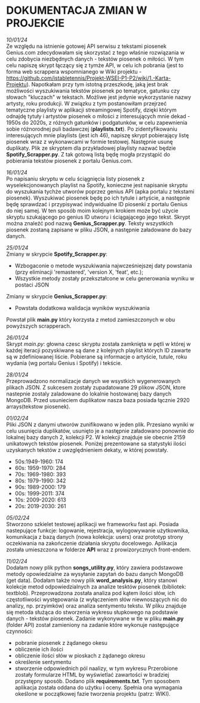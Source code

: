 
# DOKUMENTACJA ZMIAN W PROJEKCIE

*10/01/24*\
Ze względu na istnienie gotowej API serwisu z tekstami piosenek Genius.com zdecydowałam się skorzystać z tego właśnie rozwiązania w celu zdobycia niezbędnych danych - tekstów piosenek o miłości. W tym celu napiszę skrypt łączący się z tymże API, w celu ich pobrania (jest to forma web scrappera wspomnianego w Wiki projektu - https://github.com/istabletennis/Projekt-WSEI-P1-P2/wiki/1.-Karta-Projektu). Napotkałam przy tym istotną przeszkodę, jaką jest brak możliwości wyszukiwania tekstów piosenek po tematyce, gatunku czy słowach "kluczach" w tekstach. Możliwe jest jedynie wykorzystanie nazwy artysty, roku produkcji. W związku z tym postanowiłam przejrzeć tematyczne playlisty w aplikacji streamingowej Spotify, dzięki którym odnajdę tytuły i artystów piosenek o miłości z interesujących mnie dekad - 1950s do 2020s, z różnych gatunków i podgatunków, w celu zapewnienia sobie różnorodnej puli badawczej (**playlists.txt**).
Po zidentyfikowaniu interesujących mnie playlists (jest ich 46), napiszę skrypt pobierający listę piosenek wraz z wykonawcami w formie testowej. Następnie usunę duplikaty. Plik ze skryptem dla przykładowej playlisty nazwać będzie **Spotify_Scrapper.py**.
Z tak gotową listą będę mogła przystąpić do pobierania tekstów piosenek z portalu Genius.com.


*16/01/24*\
Po napisaniu skryptu w celu ściągnięcia listy piosenek z wyselekcjonowanych playlist na Spotify, konieczne jest napisanie skryptu do wyszukania tychże utworów poprzez genius API (apka portalu z tekstami piosenek). Wyszukiwać piosenek będę po ich tytule i artyście, a następnie będę sprawdzać i przypisywać indywidualne ID piosenki z portalu Genius do niej samej. W ten sposób moim kolejnym krokiem może być użycie skryptu szukającego po genius ID utworu i ściągającego jego tekst.
Skrypt można znaleźć pod nazwą **Genius_Scrapper.py**.
Teksty wszystkich piosenek zostaną zapisane w pliku JSON, a następnie załadowane do bazy danych.

*25/01/24*\
Zmiany w skrypcie **Spotify_Scrapper.py**:
* Wzbogaconie o metode wyszukiwania najwcześniejszej daty powstania (przy eliminacji 'remastered', 'version X, 'feat', etc.); 
* Wszystkie metody zostały przekształcone w celu generowania wyniku w postaci JSON

Zmiany w skrypcie **Genius_Scrapper.py**:
* Powstała dodatkowa walidacja wyników wyszukiwania
 
Powstał plik **main.py** który korzysta z metod zamieszczonych w obu powyższych scrapperach.

*26/01/24*\
Skrypt *main.py*: głowna czesc skryptu została zamknięta w pętli w której w każdej iteracji pozyskiwane są dane z kolejnych playlist których ID zawarte są w zdefiniowanej liście. Pobierane są informacje o artyście, tutule, roku wydania (wg portalu Genius i Spotify) i tekście.

*28/01/24*\
Przeprowadzono normalizacje danych we wsystkich wygenerowanych plikach JSON. Z sukcesem zostały zupadatowane 29 plikow  JSON, ktore nastepnie zostaly zaladowane do lokalnie hostowanej bazy danych MongoDB. Przed usunieciem duplikatow nasza baza posiada łącznie 2920 arrays(tekstow piosenek).

*01/02/24*\
Pliki JSON z danymi utworów zunifikowano w jeden plik. Przesiano wyniki w celu usunięcia duplikatów, usunięto je a następnie załadowano ponownie do lokalnej bazy danych 2, kolekcji P2. W kolekcji znajduje sie obecnie 2159 unikatowych tekstów piosenek. Poniżej prezentowane sa statystyki ilości uzyskanych tekstów z uwzględnieniem dekaty, w której powstały.

* 50s:1949-1960: 174
* 60s: 1959-1970: 284
* 70s: 1969-1980: 393
* 80s: 1979-1990: 342
* 90s: 1989-2000: 179
* 00s: 1999-2011: 374
* 10s: 2009-2020: 613
* 20s: 2019-2030: 261

*05/02/24*\
Stworzono szkielet testowej aplikacji we frameworku fast api. Posiada nastepujące funkcje: logowanie, rejestracja, wylogowywanie użytkownika, komunikacja z bazą danych (nowa kolekcja: users) oraz prototyp strony oczekiwania na zakończenie działania skryptu docelowego. Aplikacja została umieszczona w folderze **API** wraz z prowizorycznych front-endem.

*11/02/24*\
Dodałam nowy plik python **songs_utility.py**, który zawiera podstawowe metody opowiedzialne za wysyłanie zapytań do bazu danych MongoDB (get data).
Dodałam także nowy plik **word_analysis.py**, który stanowi kolekcje metod odpowiedzialnych za analize tesktów piosenek (bibliotek: textblob). Przeprowadzona została analiza pod kątem ilości słów, ich częstotliwości występowania (z wyłączeniem słów niewnoszących nic do analizy, np. przyimków) oraz analiza sentymentu tekstu. W pliku znajduje się metoda służąca do stworzenia wykresu słupkowego na podstawie danych - tekstów piosenek. 
Zadanie wykonywane w tle w pliku **main.py** (folder API) został zamieniony na zadanie które wykonuje następujące czynności:
* pobranie piosenek z żądanego okesu
* obliczenie ich ilości
* obliczenie ilości słów w pioskach z żądanego okresu
* określenie sentymentu
* stworzenie odpowiednich pól naalizy, w tym wykresu
Przerobione zostały formularze HTML by wyświetlać zawartości w bradziej przystępny sposób.
Dodano plik **requirements.txt**.
Tym sposobem aplikacja została oddana do użytku i oceny. Spełnia ona wymagania okeślone w początkowej fazie tworzenia projektu (patrz: WIKI).